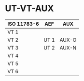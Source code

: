 # UT-VT-AUX


| ISO 11783-6 | AEF | AUX |  
|--- | --- | --- |
| VT 1 |   |   |  
| VT 2 | UT 1 | AUX-O |  
| VT 3 | UT 2 | AUX-N |  
| VT 4 |   |   |  
| VT 5 |   |   |  
| VT 6 |   |   |
